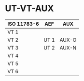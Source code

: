 # UT-VT-AUX


| ISO 11783-6 | AEF | AUX |  
|--- | --- | --- |
| VT 1 |   |   |  
| VT 2 | UT 1 | AUX-O |  
| VT 3 | UT 2 | AUX-N |  
| VT 4 |   |   |  
| VT 5 |   |   |  
| VT 6 |   |   |
